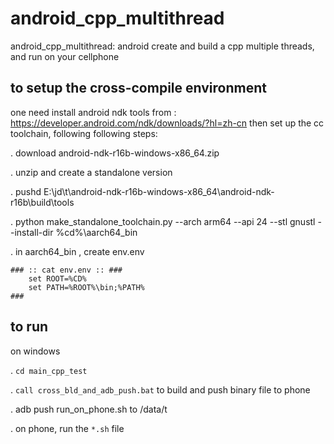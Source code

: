 # android_cpp_multithread
android_cpp_multithread: android create and build a cpp multiple threads, and run on your cellphone

## to setup the cross-compile environment 

one need install android ndk tools from : https://developer.android.com/ndk/downloads/?hl=zh-cn
then set up the cc toolchain, following following steps:

. download android-ndk-r16b-windows-x86_64.zip

. unzip and create a standalone version

. pushd E:\jd\t\android-ndk-r16b-windows-x86_64\android-ndk-r16b\build\tools

. python make_standalone_toolchain.py  --arch arm64 --api 24 --stl gnustl --install-dir %cd%\aarch64_bin

. in aarch64_bin , create env.env

```
### :: cat env.env :: ###
	set ROOT=%CD%
	set PATH=%ROOT%\bin;%PATH%
###
```


## to run 

on windows

. `cd main_cpp_test`

. `call cross_bld_and_adb_push.bat` to build and push binary file to phone

. adb push run_on_phone.sh to /data/t

. on phone, run the `*.sh` file





